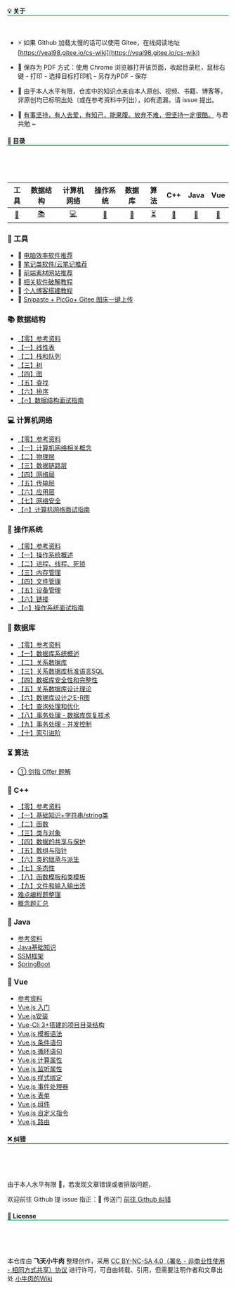 <head>
<style>
    h2
    {
      border-bottom:2px  solid   rgb(66, 185, 131);
      margin-bottom:50px;
      font-size: 1em;
    }
    h2 span{
      display:inline-block;
      background: rgb(66, 185, 131);
      color:#ffffff;
      padding:  10px  16px;
      border-radius:5px;
      box-shadow: 5px 5px 10px black;
    }
    
</style>


## 💡 关于

- ⚡ 如果 Github 加载太慢的话可以使用 Gitee，在线阅读地址 [https://veal98.gitee.io/cs-wiki](https://veal98.gitee.io/cs-wiki)

- 📄 保存为 PDF 方式：使用 Chrome 浏览器打开该页面，收起目录栏，鼠标右键 - 打印 - 选择目标打印机 - 另存为PDF - 保存

- 🙏 由于本人水平有限，仓库中的知识点来自本人原创、视频、书籍、博客等，非原创均已标明出处（或在参考资料中列出），如有遗漏，请 issue 提出。

- 💓 [有事坚持，有人去爱，有知己，能果腹。放弃不难，但坚持一定很酷。](README) 与君共勉 ~



## 📑 目录

<br>

| 工具 | 数据结构 | 计算机网络 | 操作系统 | 数据库 | 算法 | C++  | Java | Vue  |
| :------: | :------: | :--------: | :------: | :----: | :-------: | :--: | :--: | :--: |
| [🔨](README?id=🔨-工具) |    [📚](README?id=📚-数据结构)     |     [💻](README?id=💻-计算机网络)      |    [📜](README?id=📜-操作系统)     |   [📘](README?id=📘-数据库)   |     [⏳](README?id=⏳-算法)     |  [🍎](README?id=🍎-C++)   |  [🍵](README?id=🍵-Java)   |  [🎉](README?id=🎉-Vue)   |


### 🔨 工具
- 📌 [电脑效率软件推荐](工具/电脑效率软件推荐.md)
- 📖 [笔记类软件/云笔记推荐](工具/笔记类软件+云笔记推荐.md)
- 🎨 [前端素材网站推荐](工具/前端素材网站推荐.md)
- 🔑 [相关软件破解教程](工具/软件破解.md)
- 🔮 [个人博客搭建教程](工具/个人博客搭建教程.md)
- 💊 [Snipaste + PicGo+ Gitee 图床一键上传](工具/图床一键上传.md)

### 📚 数据结构
- [【零】参考资料](数据结构/参考资料.md)
- [【一】线性表](数据结构/【一】线性表.md)
- [【二】栈和队列](数据结构/【二】栈和队列.md)
- [【三】树](数据结构/【三】树.md)
- [【四】图](数据结构/【四】图.md)
- [【五】查找](数据结构/【五】查找.md)
- [【六】排序](数据结构/【六】排序.md)
- [【🔥】数据结构面试指南](数据结构/面试指南)


### 💻 计算机网络
- [【零】参考资料](计算机网络/参考资料.md)
- [【一】计算机网络相关概念](计算机网络/【一】计算机网络相关概念.md)
- [【二】物理层](计算机网络/【二】物理层.md)
- [【三】数据链路层](计算机网络/【三】数据链路层.md)
- [【四】网络层](计算机网络/【四】网络层.md)
- [【五】传输层](计算机网络/【五】传输层.md)
- [【六】应用层](计算机网络/【六】应用层.md)
- [【七】网络安全](计算机网络/【七】网络安全.md)
- [【🔥】计算机网络面试指南](计算机网络/面试指南.md)

### 📜 操作系统
- [【零】参考资料](操作系统/参考资料.md)
- [【一】操作系统概述](操作系统/【一】操作系统概述.md)
- [【二】进程、线程、死锁](操作系统/【二】进程、线程、死锁.md)
- [【三】内存管理](操作系统/【三】内存管理.md)
- [【四】文件管理](操作系统/【四】文件管理.md)
- [【五】设备管理](操作系统/【五】设备管理.md)
- [【六】链接](操作系统/【六】链接.md.md)
- [【🔥】操作系统面试指南](操作系统/面试指南.md)


### 📘 数据库
- [【零】参考资料](数据库/参考资料.md)
- [【一】数据库系统概述](数据库/【一】数据库系统概述.md)
- [【二】关系数据库](数据库/【二】关系数据库.md)
- [【三】关系数据库标准语言SQL](数据库/【三】关系数据库标准语言SQL.md)
- [【四】数据库安全性和完整性](数据库/【四】数据库安全性和完整性.md)
- [【五】关系数据库设计理论](数据库/【五】关系数据库设计理论)
- [【六】数据库设计之E-R图](数据库/【六】数据库设计之E-R图)
- [【七】查询处理和优化](数据库/【七】查询处理和优化)
- [【八】事务处理 - 数据库恢复技术](数据库/【八】事务处理-数据库恢复技术)
- [【九】事务处理 - 并发控制](数据库/【九】事务处理-并发控制)
- [【十】索引进阶](数据库/【十】索引进阶.md)



### ⏳ 算法

- [① 剑指 Offer 题解](剑指Offer/index.md)


### 🍎 C++
- [【零】参考资料](C++/参考资料.md)
- [【一】基础知识+字符串/string类](C++/1.基础知识+字符串/string类.md)
- [【二】函数](C++/2.函数.md)
- [【三】类与对象](C++/3.类与对象.md)
- [【四】数据的共享与保护](C++/4.数据的共享与保护.md)
- [【五】数组与指针](C++/5.数组与指针.md)
- [【六】类的继承与派生](C++/6.类的继承与派生.md)
- [【七】多态性](C++/7.多态性.md)
- [【八】函数模板和类模板](C++/8.函数模板和类模板.md)
- [【九】文件和输入输出流](C++/9.文件和输入输出流.md)
- [难点编程题整理](C++/难点编程题整理.md)
- [概念题汇总](C++/概念题汇总.md)

### 🍵 Java

- [参考资料](Java/参考资料.md)
- [Java基础知识]()
- [SSM框架](Java/SSM-Index.md)
- [SpringBoot]()

### 🎉 Vue
- [参考资料](Vue/参考资料.md)
- [Vue.js 入门](Vue/1.入门.md)
- [Vue.js安装](Vue/2.安装.md)
- [Vue-Cli 3+搭建的项目目录结构](Vue/3.目录结构.md)
- [Vue.js 模板语法](Vue/4.模板语法.md)
- [Vue.js 条件语句](Vue/5.条件语句.md)
- [Vue.js 循环语句](Vue/6.循环语句.md)
- [Vue.js 计算属性](Vue/7.计算属性.md)
- [Vue.js 监听属性](Vue/8.监听属性.md)
- [Vue.js 样式绑定](Vue/9.样式绑定.md)
- [Vue.js 事件处理器](Vue/10.事件处理器.md)
- [Vue.js 表单](Vue/11.表单.md)
- [Vue.js 组件](Vue/12.组件.md)
- [Vue.js 自定义指令](Vue/13.自定义指令.md)
- [Vue.js 路由](Vue/14.路由.md)


## ❌ 纠错

<br>

由于本人水平有限 🙋，若发现文章错误或者排版问题，

欢迎前往 Github 提 issue 指正：🚪 传送门  [前往 Github 纠错](https://github.com/Veal98/CS-Wiki/issues)


## 👮 License

<br>

本仓库由 **飞天小牛肉** 整理创作，采用 [CC BY-NC-SA 4.0（署名 - 非商业性使用 - 相同方式共享）协议](https://www.shiyanlou.com/library/interview-c++/LICENSE) 进行许可，可自由转载、引用，但需要注明作者和文章出处 [小牛肉的Wiki](https://veal98.github.io/CS-Wiki/#/)


